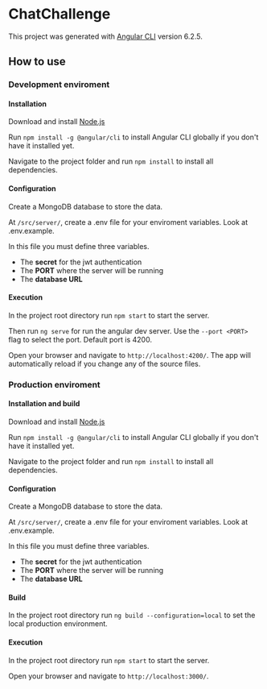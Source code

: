 # ChatChallenge

This project was generated with [Angular CLI](https://github.com/angular/angular-cli) version 6.2.5.

## How to use

### Development enviroment

#### Installation

Download and install [Node.js](https://nodejs.org/en/download/)

Run `npm install -g @angular/cli` to install Angular CLI globally if you don't have it installed yet.

Navigate to the project folder and run `npm install` to install all dependencies.

#### Configuration

Create a MongoDB database to store the data.

At `/src/server/`, create a .env file for your enviroment variables. Look at .env.example. 

In this file you must define three variables.
* The **secret** for the jwt authentication
* The **PORT** where the server will be running
* The **database URL**

#### Execution

In the project root directory run `npm start` to start the server.

Then run `ng serve` for run the angular dev server. Use the `--port <PORT>` flag to select the port. Default port is 4200.

Open your browser and navigate to `http://localhost:4200/`. The app will automatically reload if you change any of the source files.

### Production enviroment

#### Installation and build

Download and install [Node.js](https://nodejs.org/en/download/)

Run `npm install -g @angular/cli` to install Angular CLI globally if you don't have it installed yet.

Navigate to the project folder and run `npm install` to install all dependencies.

#### Configuration

Create a MongoDB database to store the data.

At `/src/server/`, create a .env file for your enviroment variables. Look at .env.example.

In this file you must define three variables.
* The **secret** for the jwt authentication
* The **PORT** where the server will be running
* The **database URL**

#### Build

In the project root directory run `ng build --configuration=local` to set the local production environment.

#### Execution

In the project root directory run `npm start` to start the server.

Open your browser and navigate to `http://localhost:3000/`.